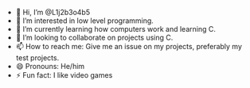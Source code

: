 - 👋 Hi, I’m @L1j2b3o4b5
- 👀 I’m interested in low level programming.
- 🌱 I’m currently learning how computers work and learning C.
- 💞️ I’m looking to collaborate on projects using C.
- 📫 How to reach me: Give me an issue on my projects, preferably my test projects.
- 😄 Pronouns: He/him
- ⚡ Fun fact: I like video games

<!---
L1j2b3o4b5/L1j2b3o4b5 is a ✨ special ✨ repository because its `README.md` (this file) appears on your GitHub profile.
You can click the Preview link to take a look at your changes.
--->
